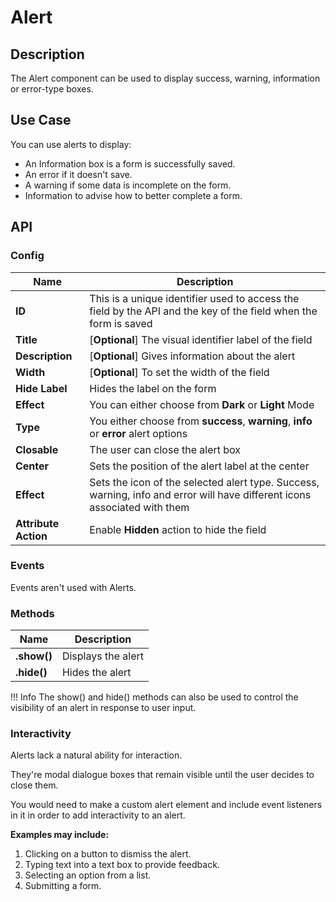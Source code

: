 # Alert

## Description

The Alert component can be used to display success, warning, information or error-type boxes.

## Use Case

You can use alerts to display:

* An Information box is a form is successfully saved.
* An error if it doesn't save.
* A warning if some data is incomplete on the form.
* Information to advise how to better complete a form.

## API

### Config

| **Name**|**Description**|
|---------------|----------------------------------------------------------------------------------------------------------------------------------------|
|**ID**| This is a unique identifier used to access the field by the API and the key of the field when the form is saved |
|**Title**| [**Optional**] The visual identifier label of the field|
|**Description**| [**Optional**] Gives information about the alert|
|**Width**| [**Optional**] To set the width of the field|
|**Hide Label**| Hides the label on the form|
|**Effect**| You can either choose from **Dark** or **Light** Mode|
|**Type**| You either choose from **success**, **warning**, **info** or **error** alert options|
|**Closable**| The user can close the alert box|
|**Center**| Sets the position of the alert label at the center|
|**Effect**| Sets the icon of the selected alert type. Success, warning, info and error will have different icons associated with them|
|**Attribute Action**|Enable **Hidden** action to hide the field|

### Events

Events aren't used with Alerts.

### Methods

| **Name**|**Description**|
|---------------|----------------------------------------------------------------------------------------------------------------------------------------|
|**.show()**|Displays the alert|
|**.hide()**|Hides the alert |

!!! Info The show() and hide() methods can also be used to control the visibility of an alert in response to user input.

### Interactivity

Alerts lack a natural ability for interaction.

They're modal dialogue boxes that remain visible until the user decides to close them.

You would need to make a custom alert element and include event listeners in it in order to add interactivity to an alert.

**Examples may include:**

1. Clicking on a button to dismiss the alert.
2. Typing text into a text box to provide feedback.
3. Selecting an option from a list.
4. Submitting a form.